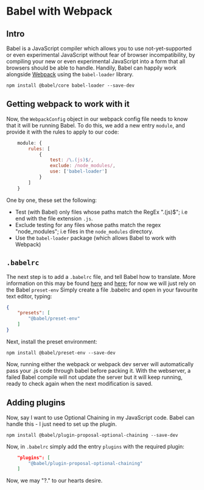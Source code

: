 # Babel with Webpack

## Intro

Babel is a JavaScript compiler which allows you to use not-yet-supported or even experimental JavaScript without fear of browser incompatibility, by compiling your new or even experimental JavaScript into a form that all browsers should be able to handle.
Handily, Babel can happily work alongside [Webpack](https://github.com/JR-Mitchell/npm-notes/blob/master/notes/webpack.md) using the `babel-loader` library.

```
npm install @babel/core babel-loader --save-dev
```

## Getting webpack to work with it

Now, the `WebpackConfig` object in our webpack config file needs to know that it will be running Babel.
To do this, we add a new entry `module`, and provide it with the rules to apply to our code:
```js
    module: {
        rules: [
            {
                test: /\.(js)$/,
                exclude: /node_modules/,
                use: ['babel-loader']
            }
        ]
    }
```
One by one, these set the following:
- Test (with Babel) only files whose paths match the RegEx "\.(js)$"; i.e end with the file extension `.js`.
- Exclude testing for any files whose paths match the regex "node_modules"; i.e files in the `node_modules` directory.
- Use the `babel-loader` package (which allows Babel to work with Webpack)

## `.babelrc`

The next step is to add a `.babelrc` file, and tell Babel how to translate.
More information on this may be found [here](https://babeljs.io/docs/en/usage) and [here](https://babeljs.io/docs/en/babel-preset-env); for now we will just rely on the Babel `preset-env`
Simply create a file .babelrc and open in your favourite text editor, typing:
```json
{
    "presets": [
        "@babel/preset-env"
    ]
}    
```

Next, install the preset environment:
```
npm install @babel/preset-env --save-dev
```

Now, running either the webpack or webpack dev server will automatically pass your .js code through babel before packing it.
With the webserver, a failed Babel compile will not update the server but it will keep running, ready to check again when the next modification is saved.

## Adding plugins

Now, say I want to use Optional Chaining in my JavaScript code.
Babel can handle this - I just need to set up the plugin.

```
npm install @babel/plugin-proposal-optional-chaining --save-dev
```

Now, in `.babelrc` simply add the entry `plugins` with the required plugin:

```json
    "plugins": [
        "@babel/plugin-proposal-optional-chaining"
    ]
```
Now, we may "?." to our hearts desire.
